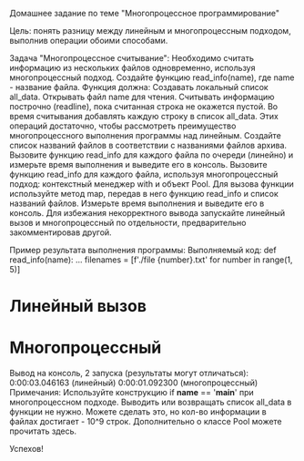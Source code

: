 Домашнее задание по теме "Многопроцессное программирование"

Цель: понять разницу между линейным и многопроцессным подходом, выполнив операции обоими способами.

Задача "Многопроцессное считывание":
Необходимо считать информацию из нескольких файлов одновременно, используя многопроцессный подход.
Создайте функцию read_info(name), где name - название файла. Функция должна:
Создавать локальный список all_data.
Открывать файл name для чтения.
Считывать информацию построчно (readline), пока считанная строка не окажется пустой.
Во время считывания добавлять каждую строку в список all_data.
Этих операций достаточно, чтобы рассмотреть преимущество многопроцессного выполнения программы над линейным.
Создайте список названий файлов в соответствии с названиями файлов архива.
Вызовите функцию read_info для каждого файла по очереди (линейно) и измерьте время выполнения и выведите его в консоль.
Вызовите функцию read_info для каждого файла, используя многопроцессный подход: контекстный менеджер with и объект Pool. Для вызова функции используйте метод map, передав в него функцию read_info и список названий файлов. Измерьте время выполнения и выведите его в консоль.
Для избежания некорректного вывода запускайте линейный вызов и многопроцессный по отдельности, предварительно закомментировав другой.

Пример результата выполнения программы:
Выполняемый код:
def read_info(name):
...
filenames = [f'./file {number}.txt' for number in range(1, 5)]
# Линейный вызов
# Многопроцессный
Вывод на консоль, 2 запуска (результаты могут отличаться):
0:00:03.046163 (линейный)
0:00:01.092300 (многопроцессный)
Примечания:
Используйте конструкцию if __name__ == '__main__' при многопроцессном подходе.
Выводить или возвращать список all_data в функции не нужно. Можете сделать это, но кол-во информации в файлах достигает - 10^9 строк.
Дополнительно о классе Pool можете прочитать здесь.

Успехов!

